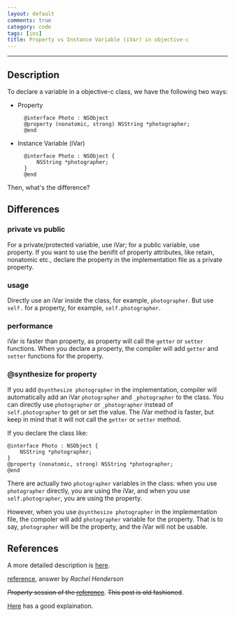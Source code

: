 ```yaml
---
layout: default
comments: true
category: code
tags: [ios]
title: Property vs Instance Variable (iVar) in objective-c
---
```

---

## Description

To declare a variable in a objective-c class, we have the following two ways:

* Property

		@interface Photo : NSObject
		@property (nonatomic, strong) NSString *photographer;
		@end

* Instance Variable (iVar)

		@interface Photo : NSObject {
		    NSString *photographer;
		}
		@end
		
Then, what's the difference?

## Differences

### private vs public

For a private/protected variable, use iVar; for a public variable, use property. If you want to use the benifit of property attributes, like retain, nonatomic etc., declare the property in the implementation file as a private property.

### usage

Directly use an iVar inside the class, for example, `photographer`. But use `self.` for a property, for example, `self.photographer`.

### performance

iVar is faster than property, as property will call the `getter` or `setter` functions. When you declare a property, the compiler will add `getter` and `setter` functions for the property.

### @synthesize for property

If you add `@synthesize photographer` in the implementation, compiler will automatically add an iVar `photographer` and `_photographer` to the class. You can directly use `photographer` or `_photographer` instead of `self.photographer` to get or set the value. The iVar method is faster, but keep in mind that it will not call the `getter` or `setter` method.

If you declare the class like:

	@interface Photo : NSObject {
		NSString *photographer;
	}
	@property (nonatomic, strong) NSString *photographer;
	@end

There are actually two `photographer` variables in the class: when you use `photographer` directly, you are using the iVar, and when you use `self.photographer`, you are using the property.

However, when you use `@synthesize photographer` in the implementation file, the compoler will add `photographer` variable for the property. That is to say, `photographer` will be the property, and the iVar will not be usable.

## References

A more detailed description is [here](http://stackoverflow.com/questions/9086736/why-would-you-use-an-ivar).

[reference](http://stackoverflow.com/questions/2032826/property-synthesize), answer by *Rachel Henderson*

<del>*Property* session of the </del>[<del>reference</del>](http://www.cocoadevcentral.com/d/learn_objectivec/). <del>This post is old fashioned</del>.

[Here](http://blog.csdn.net/likendsl/article/details/7345485) has a good explaination.

